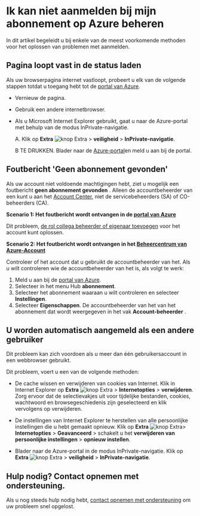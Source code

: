 <properties
    pageTitle="Niet kunt aanmelden bij Azure abonnement | Microsoft Azure"
    description="Beschreven hoe u enkele algemene problemen Azure abonnement login."
    services=""
    documentationCenter=""
    authors="genlin"
    manager="mbaldwin"
    editor=""
    tags="billing"
    />

<tags
    ms.service="billing"
    ms.workload="na"
    ms.tgt_pltfrm="na"
    ms.devlang="na"
    ms.topic="article"
    ms.date="10/25/2016"
    ms.author="genli"/>

# <a name="i-cant-sign-in-to-manage-my-azure-subscription"></a>Ik kan niet aanmelden bij mijn abonnement op Azure beheren

In dit artikel begeleidt u bij enkele van de meest voorkomende methoden voor het oplossen van problemen met aanmelden.

## <a name="page-hangs-in-the-loading-status"></a>Pagina loopt vast in de status laden

Als uw browserpagina internet vastloopt, probeert u elk van de volgende stappen totdat u toegang hebt tot de [portal van Azure](https://portal.azure.com).

-   Vernieuw de pagina.
-   Gebruik een andere internetbrowser.
-   Als u Microsoft Internet Explorer gebruikt, gaat u naar de Azure-portal met behulp van de modus InPrivate-navigatie. 

    A.  Klik op **Extra** ![knop Extra](./media/billing-cannot-login-subscription/Toolsbutton.png) > **veiligheid** > **InPrivate-navigatie**.

    B TE DRUKKEN.  Blader naar de [Azure-portal](https://portal.azure.com)en meld u aan bij de portal.

## <a name="error-message-no-subscriptions-found"></a>Foutbericht 'Geen abonnement gevonden'

Als uw account niet voldoende machtigingen hebt, ziet u mogelijk een foutbericht **geen abonnement gevonden** . Alleen de accountbeheerder van een kunt u aan het [Account Center](https://account.windowsazure.com/), niet de servicebeheerders (SA) of CO-beheerders (CA).

**Scenario 1: Het foutbericht wordt ontvangen in de [portal van Azure](https://portal.azure.com)**

Dit probleem, [de rol collega beheerder of eigenaar toevoegen](billing-add-change-azure-subscription-administrator.md) voor het account kunt oplossen.

**Scenario 2: Het foutbericht wordt ontvangen in het [Beheercentrum van Azure-Account](https://account.windowsazure.com/Subscriptions)**

Controleer of het account dat u gebruikt de accountbeheerder van het. Als u wilt controleren wie de accountbeheerder van het is, als volgt te werk:

1.  Meld u aan bij de [portal van Azure](https://portal.azure.com).
2.  Selecteer in het menu Hub **abonnement**.
3.  Selecteer het abonnement waaraan u wilt controleren en selecteer **Instellingen**.
4.  Selecteer **Eigenschappen**. De accountbeheerder van het van het abonnement dat wordt weergegeven in het vak **Account-beheerder** .

## <a name="you-are-automatically-signed-in-as-a-different-user"></a>U worden automatisch aangemeld als een andere gebruiker

Dit probleem kan zich voordoen als u meer dan één gebruikersaccount in een webbrowser gebruikt.

Dit probleem, voert u een van de volgende methoden:

-   De cache wissen en verwijderen van cookies van Internet. Klik in Internet Explorer op **Extra** ![knop Extra](./media/billing-cannot-login-subscription/Toolsbutton.png) > **Internetopties** > **verwijderen**. Zorg ervoor dat de selectievakjes uit voor tijdelijke bestanden, cookies, wachtwoord en browsegeschiedenis zijn geselecteerd en klik vervolgens op verwijderen.

-   De instellingen van Internet Explorer te herstellen van alle persoonlijke instellingen die u hebt gemaakt opnieuw. Klik op **Extra** ![knop Extra](./media/billing-cannot-login-subscription/Toolsbutton.png)> **Internetopties** > **Geavanceerd** > schakelt u het **verwijderen van persoonlijke instellingen** > **opnieuw instellen**.

-   Blader naar de Azure-portal in de modus InPrivate-navigatie. Klik op **Extra** ![knop Extra](./media/billing-cannot-login-subscription/Toolsbutton.png) > **veiligheid** > **InPrivate-navigatie**.

## <a name="need-help-contact-support"></a>Hulp nodig? Contact opnemen met ondersteuning. 

Als u nog steeds hulp nodig hebt, [contact opnemen met ondersteuning](https://portal.azure.com/?#blade/Microsoft_Azure_Support/HelpAndSupportBlade) om uw probleem snel opgelost. 